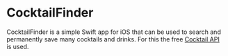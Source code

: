 # CocktailFinder

CocktailFinder is a simple Swift app for iOS that can be used to search and permanently save many cocktails and drinks. For this the free [Cocktail API](https://thecocktaildb.com) is used.
